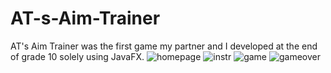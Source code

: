 # AT-s-Aim-Trainer
AT's Aim Trainer was the first game my partner and I developed at the end of grade 10 solely using JavaFX.
![homepage](https://user-images.githubusercontent.com/49924848/192072835-d8b942ac-f77a-46a4-8073-1fc1ca42ba19.png)
![instr](https://user-images.githubusercontent.com/49924848/192072837-5f42624d-81c3-4075-9738-9af0aeed6874.png)
![game](https://user-images.githubusercontent.com/49924848/192072843-ae845955-143b-4777-ac6f-84f8dabf4a04.png)
![gameover](https://user-images.githubusercontent.com/49924848/192072848-642545b3-c1f2-48cf-912c-96406a1d2bf7.png)
